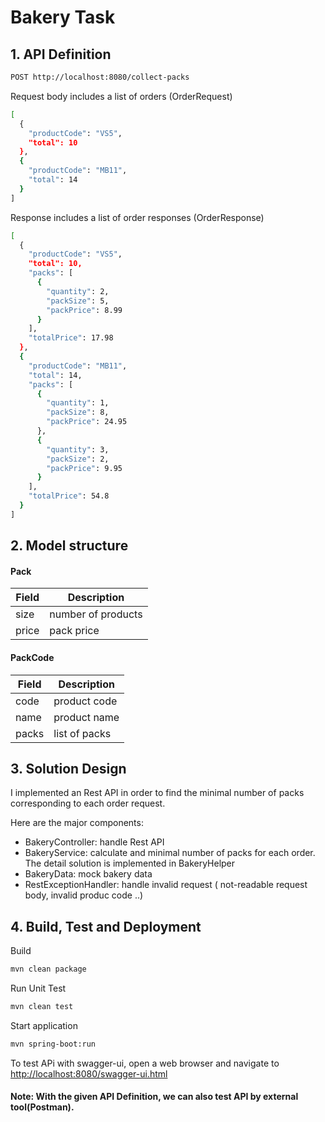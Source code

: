 # Bakery Task

## 1. API Definition
```sh
POST http://localhost:8080/collect-packs
``` 

Request body includes a list of orders (OrderRequest)
```sh
[
  {
    "productCode": "VS5",
    "total": 10
  },
  {
    "productCode": "MB11",
    "total": 14
  }
]
```
Response includes a list of order responses (OrderResponse)
```sh
[
  {
    "productCode": "VS5",
    "total": 10,
    "packs": [
      {
        "quantity": 2,
        "packSize": 5,
        "packPrice": 8.99
      }
    ],
    "totalPrice": 17.98
  },
  {
    "productCode": "MB11",
    "total": 14,
    "packs": [
      {
        "quantity": 1,
        "packSize": 8,
        "packPrice": 24.95
      },
      {
        "quantity": 3,
        "packSize": 2,
        "packPrice": 9.95
      }
    ],
    "totalPrice": 54.8
  }
]
````

## 2. Model structure
#### Pack 
| Field| Description  |  
|------|--------------|
| size | number of products |
| price | pack price |
#### PackCode 
| Field| Description  |  
|------|--------------|
| code | product code |
| name | product name |
| packs | list of packs |  

## 3. Solution Design
I implemented an Rest API in order to find the minimal number of packs corresponding to each order request.

Here are the major components:  
- BakeryController: handle Rest API
- BakeryService: calculate and minimal number of packs for each order. The detail solution is implemented in BakeryHelper
- BakeryData: mock bakery data   
- RestExceptionHandler: handle invalid request ( not-readable request body, invalid produc code ..)

## 4. Build, Test and Deployment
Build
```sh
mvn clean package
```
Run Unit Test
```sh
mvn clean test
```
Start application
```sh
mvn spring-boot:run
```
To test APi with swagger-ui, open a web browser and navigate to [http://localhost:8080/swagger-ui.html](http://localhost:8080/swagger-ui.html )


#### Note: With the given API Definition, we can also test API by external tool(Postman).    